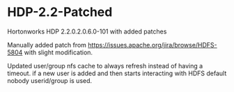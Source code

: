 HDP-2.2-Patched
===============

Hortonworks HDP 2.2.0.2.0.6.0-101 with added patches

Manually added patch from https://issues.apache.org/jira/browse/HDFS-5804 with slight modification.  

Updated user/group nfs cache to always refresh instead of having a timeout.  if a new user is added and then starts interacting with HDFS default nobody userid/group is used.
